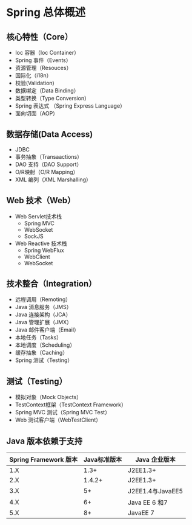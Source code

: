 # Spring 总体概述



## 核心特性（Core）

- Ioc 容器（Ioc Container）
- Spring 事件（Events）
- 资源管理（Resouces）
- 国际化（i18n）
- 校验(Validation)
- 数据绑定（Data Binding）
- 类型转换（Type Conversion）
- Spring 表达式 （Spring Express Language）
- 面向切面（AOP）

## 数据存储(Data Access)

- JDBC 
- 事务抽象（Transaactions）
- DAO 支持（DAO Support）
- O/R映射（O/R Mapping）
- XML 编列（XML Marshalling）

## Web 技术（Web）

- Web Servlet技术栈
  - Spring MVC
  - WebSocket
  - SockJS
- Web Reactive 技术栈
  - Spring WebFlux
  - WebClient
  - WebSocket

## 技术整合（Integration）

- 远程调用（Remoting）
- Java 消息服务（JMS）
- Java 连接架构（JCA）
- Java 管理扩展（JMX）
- Java 邮件客户端（Email）
- 本地任务（Tasks）
- 本地调度（Scheduling）
- 缓存抽象（Caching）
- Spring 测试（Testing）

## 测试（Testing）

- 模拟对象（Mock Objects）
- TestContext框架（TestContext Framework）
- Spring MVC 测试（Spring MVC Test）
- Web 测试客户端（WebTestClient）

## Java 版本依赖于支持

| Spring Framework 版本 | Java标准版本 | Java 企业版本    |
| --------------------- | ------------ | ---------------- |
| 1.X                   | 1.3+         | J2EE1.3+         |
| 2.X                   | 1.4.2+       | J2EE1.3+         |
| 3.X                   | 5+           | J2EE1.4与JavaEE5 |
| 4.X                   | 6+           | Java EE 6 和7    |
| 5.X                   | 8+           | JavaEE 7         |

